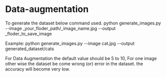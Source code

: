 # Data-augmentation
To generate the dataset below command used.
python generate_images.py --image _your_floder_path/_image_name.jpg --output  _floder_to_save_image

Example:
python generate_images.py --image cat.jpg --output generated_dataset/cats


For Data Augmentation the default value should be 5 to 10, For one image other wise the dataset be come wrong (or) error in the dataset.
the accuracy will become very low.

